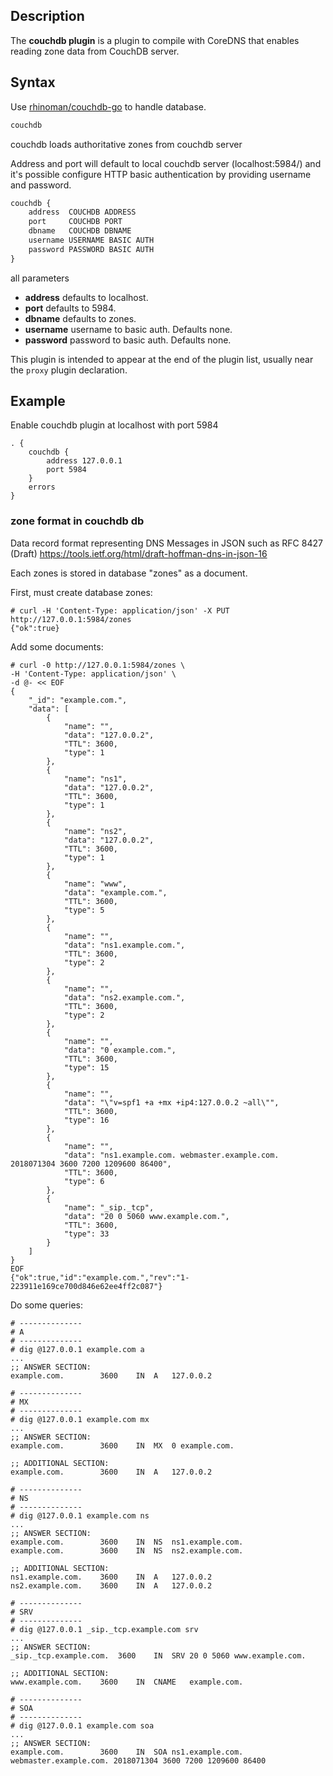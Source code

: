 ## Description

The **couchdb plugin** is a plugin to compile with CoreDNS that enables reading zone data from CouchDB server.

## Syntax

Use [rhinoman/couchdb-go](https://github.com/rhinoman/couchdb-go) to handle database.

~~~ txt
couchdb 
~~~

couchdb loads authoritative zones from couchdb server

Address and port will default to local couchdb server (localhost:5984/) and it's possible 
configure HTTP basic authentication by providing username and password.

~~~ txt
couchdb {
    address  COUCHDB ADDRESS
    port     COUCHDB PORT
    dbname   COUCHDB DBNAME
    username USERNAME BASIC AUTH
    password PASSWORD BASIC AUTH
}
~~~

all parameters 

* **address** defaults to localhost.
* **port** defaults to 5984.
* **dbname** defaults to zones.
* **username** username to basic auth. Defaults none.
* **password** password to basic auth. Defaults none.

This plugin is intended to appear at the end of the plugin list, usually
near the `proxy` plugin declaration.

## Example

Enable couchdb plugin at localhost with port 5984

~~~ corefile
. {
	couchdb {
		address 127.0.0.1
		port 5984
	}
	errors
}
~~~

### zone format in couchdb db

Data record format representing DNS Messages in JSON 
such as RFC 8427 (Draft) https://tools.ietf.org/html/draft-hoffman-dns-in-json-16

Each zones is stored in database "zones" as a document.

First, must create database zones:

```
# curl -H 'Content-Type: application/json' -X PUT http://127.0.0.1:5984/zones
{"ok":true}
```

Add some documents:

```
# curl -0 http://127.0.0.1:5984/zones \
-H 'Content-Type: application/json' \
-d @- << EOF
{
    "_id": "example.com.",
    "data": [
        {
            "name": "",
            "data": "127.0.0.2",
            "TTL": 3600,
            "type": 1
        },
        {
            "name": "ns1",
            "data": "127.0.0.2",
            "TTL": 3600,
            "type": 1
        },
        {
            "name": "ns2",
            "data": "127.0.0.2",
            "TTL": 3600,
            "type": 1
        },        
        {
            "name": "www",
            "data": "example.com.",
            "TTL": 3600,
            "type": 5
        },
        {
            "name": "",
            "data": "ns1.example.com.",
            "TTL": 3600,
            "type": 2
        },
        {
            "name": "",
            "data": "ns2.example.com.",
            "TTL": 3600,
            "type": 2
        },
        {
            "name": "",
            "data": "0 example.com.",
            "TTL": 3600,
            "type": 15
        },
        {
            "name": "",
            "data": "\"v=spf1 +a +mx +ip4:127.0.0.2 ~all\"",
            "TTL": 3600,
            "type": 16
        },
        {
            "name": "",
            "data": "ns1.example.com. webmaster.example.com. 2018071304 3600 7200 1209600 86400",
            "TTL": 3600,
            "type": 6
        },
        {
            "name": "_sip._tcp",
            "data": "20 0 5060 www.example.com.",
            "TTL": 3600,
            "type": 33
        }
    ]
}
EOF
{"ok":true,"id":"example.com.","rev":"1-223911e169ce700d846e62ee4ff2c087"}
```

Do some queries:

```
# --------------
# A 
# --------------
# dig @127.0.0.1 example.com a
...
;; ANSWER SECTION:
example.com.		3600	IN	A	127.0.0.2

# --------------
# MX
# --------------
# dig @127.0.0.1 example.com mx
...
;; ANSWER SECTION:
example.com.		3600	IN	MX	0 example.com.

;; ADDITIONAL SECTION:
example.com.		3600	IN	A	127.0.0.2

# --------------
# NS
# --------------
# dig @127.0.0.1 example.com ns
...
;; ANSWER SECTION:
example.com.		3600	IN	NS	ns1.example.com.
example.com.		3600	IN	NS	ns2.example.com.

;; ADDITIONAL SECTION:
ns1.example.com.	3600	IN	A	127.0.0.2
ns2.example.com.	3600	IN	A	127.0.0.2

# --------------
# SRV
# --------------
# dig @127.0.0.1 _sip._tcp.example.com srv
...
;; ANSWER SECTION:
_sip._tcp.example.com.	3600	IN	SRV	20 0 5060 www.example.com.

;; ADDITIONAL SECTION:
www.example.com.	3600	IN	CNAME	example.com.

# --------------
# SOA
# --------------
# dig @127.0.0.1 example.com soa
...
;; ANSWER SECTION:
example.com.		3600	IN	SOA	ns1.example.com. webmaster.example.com. 2018071304 3600 7200 1209600 86400

```
